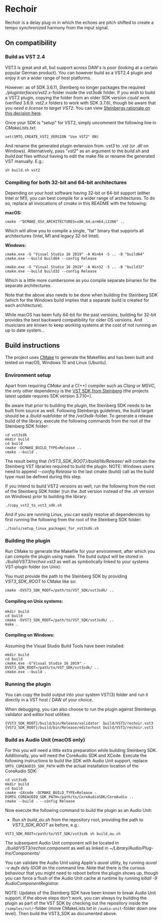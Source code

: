 # Rechoir

Rechoir is a delay plug-in in which the echoes are pitch shifted to create a
tempo synchronized harmony from the input signal.

## On compatibility

### Build as VST 2.4

VST3 is great and all, but support across DAW's is poor (looking at a certain popular German product). You can however build as a VST2.4 plugin and enjoy it on a wider range of host platforms.

However: as of SDK 3.6.11, Steinberg no longer packages the required _./pluginterfaces/vst2.x_-folder inside the vst3sdk folder.
If you wish to build a VST2 plugin, copying the folder from an older SDK version _could_ work (verified 3.6.9. _vst2.x_ folders to work with SDK 3.7.6), though be aware
that you _need a license to target VST2_. You can view [Steinbergs rationale on this decision here](https://www.steinberg.net/en/newsandevents/news/newsdetail/article/vst-2-coming-to-an-end-4727.html).

Once your SDK is "setup" for VST2, simply uncomment the following line in _CMakeLists.txt_:

```
set(SMTG_CREATE_VST2_VERSION "Use VST2" ON)
```

And rename the generated plugin extension from _.vst3_ to _.vst_ (or _.dll_ on Windows). Alternatively, pass
"_vst2_" as an argument to the _build.sh_ and _build.bat_ files without having to edit the make file or
rename the generated VST manually. E.g.:

```
sh build.sh vst2
```

### Compiling for both 32-bit and 64-bit architectures

Depending on your host software having 32-bit or 64-bit support (either Intel or M1), you can best compile for a wider range of architectures. To do so,
replace all invocations of _cmake_ in this README with the following:

**macOS:**

```
cmake -"DCMAKE_OSX_ARCHITECTURES=x86_64;arm64;i1386" ..
```

Which will allow you to compile a single, "fat" binary that supports all architectures (Intel, M1 and legacy 32-bit Intel).

**Windows:**

```
cmake.exe -G "Visual Studio 16 2019" -A Win64 -S .. -B "build64"
cmake.exe --build build64 --config Release

cmake.exe -G "Visual Studio 16 2019" -A Win32 -S .. -B "build32"
cmake.exe --build build32 --config Release
```

Which is a little more cumbersome as you compile separate binaries for the separate architectures.

Note that the above also needs to be done when building the Steinberg SDK (which for the Windows build implies that a separate build is created for each architecture).

While macOS has been fully 64-bit for the past versions, building for 32-bit provides the best backward
compatibility for older OS versions. And musicians are known to keep working systems at the cost of not
running an up to date system...

## Build instructions

The project uses [CMake](https://cmake.org) to generate the Makefiles and has been built and tested on macOS, Windows 10 and Linux (Ubuntu).

### Environment setup

Apart from requiring _CMake_ and a C(++) compiler such as _Clang_ or _MSVC_, the only other dependency is the [VST SDK from Steinberg](https://www.steinberg.net/en/company/developers.html) (the projects latest update requires SDK version 3.7.10+).

Be aware that prior to building the plugin, the Steinberg SDK needs to be built from source as well. Following Steinbergs guidelines, the build target should be a _/build_-subfolder of the _/vst3sdk_-folder.
To generate a release build of the library, execute the following commands from the root of the Steinberg SDK folder:

```
cd vst3sdk
mkdir build
cd build
cmake -DCMAKE_BUILD_TYPE=Release ..
cmake --build .
```

The result being that _{VST3_SDK_ROOT}/build/lib/Release/_ will contain the Steinberg VST libraries required to build the plugin.
NOTE: Windows users need to append _--config Release_ to the last cmake (build) call as the build type must be defined during this step.

If you intend to build VST2 versions as well, run the following from the root of the Steinberg SDK folder (run the _.bat_ version instead of the _.sh_ version on Windows) prior to building the library:

```
./copy_vst2_to_vst3_sdk.sh
```

And if you are running Linux, you can easily resolve all dependencies by first running the following from the root of the Steinberg SDK folder:

```
./tools/setup_linux_packages_for_vst3sdk.sh
```

### Building the plugin

Run CMake to generate the Makefile for your environment, after which you can compile the plugin using make. The build output will be stored in _./build/VST3/rechoir.vst3_ as well as symbolically linked to your systems VST-plugin folder (on Unix).

You must provide the path to the Steinberg SDK by providing _VST3_SDK_ROOT_ to CMake like so:

```
cmake -DVST3_SDK_ROOT=/path/to/VST_SDK/vst3sdk/ ..
```

#### Compiling on Unix systems:

```
mkdir build
cd build
cmake -DVST3_SDK_ROOT=/path/to/VST_SDK/vst3sdk/ ..
make .
```

#### Compiling on Windows:

Assuming the Visual Studio Build Tools have been installed:

```
mkdir build
cd build
cmake.exe -G"Visual Studio 16 2019" -DVST3_SDK_ROOT=/path/to/VST_SDK/vst3sdk/ ..
cmake.exe --build .
```

### Running the plugin

You can copy the build output into your system VST(3) folder and run it directly in a VST host / DAW of your choice.

When debugging, you can also choose to run the plugin against Steinbergs validator and editor host utilities:

```
{VST3_SDK_ROOT}/build/bin/Release/validator  build/VST3/rechoir.vst3
{VST3_SDK_ROOT}/build/bin/Release/editorhost build/VST3/rechoir.vst3
```

### Build as Audio Unit (macOS only)

For this you will need a little extra preparation while building Steinberg SDK. Additionally, you will need the
CoreAudio SDK and XCode. Execute the following instructions to build the SDK with Audio Unit support,
replace `SMTG_COREAUDIO_SDK_PATH` with the actual installation location of the CoreAudio SDK:

```
cd vst3sdk
mkdir build
cd build
cmake -GXcode -DCMAKE_BUILD_TYPE=Release -DSMTG_COREAUDIO_SDK_PATH=/path/to/CoreAudioSDK/CoreAudio ..
cmake --build . --config Release
```

Now execute the following command to build the plugin as an Audio Unit:

* Run _sh build_au.sh_ from the repository root, providing the path to _VST3_SDK_ROOT_ as before, e.g.:

```
VST3_SDK_ROOT=/path/to/VST_SDK/vst3sdk sh build_au.sh
```

The subsequent Audio Unit component will be located in _./build/VST3/rechoir.component_ as well as linked
in _~/Library/Audio/Plug-Ins/Components/_

You can validate the Audio Unit using Apple's _auval_ utility, by running _auval -v aufx dely IGOR_ on the command line. Note that there is
the curious behaviour that you might need to reboot before the plugin shows up, though you can force a flush of the Audio Unit cache at runtime
by running _killall -9 AudioComponentRegistrar_.

NOTE: Updates of the Steinberg SDK have been known to break Audio Unit support. If the above steps don't work, you can always try building
the plugin as part of the VST SDK by checking out the repository inside the `/samples/vst/`-folder (move CMakeLists.txt in `/audio-unit`-folder
down one level). Then build the VST3_SDK as documented above.
